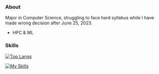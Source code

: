 ### About

Major in Computer Science, struggling to face hard syllabus while I have made wrong decision after June 25, 2023.

- HPC & ML

### Skills

[![Top Langs](https://github-readme-stats.vercel.app/api/top-langs/?username=Kyocius&layout=donut&hide=html&title_color=CC88BB&text_color=885566&bg_color=20,F2FBFF,E6F8FF,FFE6EB,FFF2F5)](https://github.com/anuraghazra/github-readme-stats)

[![My Skills](https://skillicons.dev/icons?i=python,anaconda,pytorch,cs,dotnet,unity,rider,kotlin,androidstudio,visualstudio,vscode,ruby,rails)](https://skillicons.dev)
